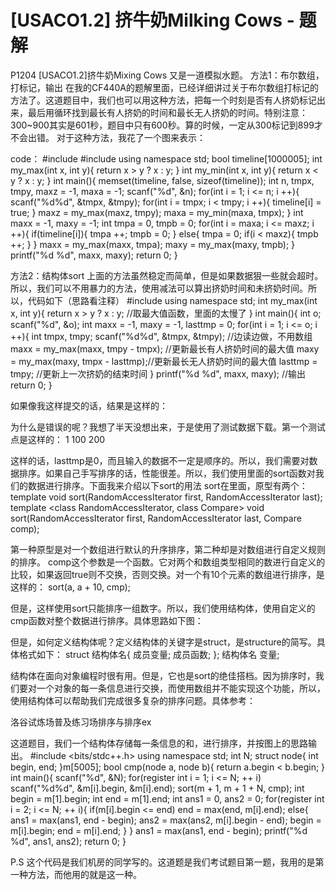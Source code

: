 # [USACO1.2] 挤牛奶Milking Cows - 题解

P1204 [USACO1.2]挤牛奶Mixing Cows
又是一道模拟水题。
方法1：布尔数组，打标记，输出
在我的CF440A的题解里面，已经详细讲过关于布尔数组打标记的方法了。这道题目中，我们也可以用这种方法，把每一个时刻是否有人挤奶标记出来，最后用循环找到最长有人挤奶的时间和最长无人挤奶的时间。特别注意：300~900其实是601秒，题目中只有600秒。算的时候，一定从300标记到899才不会出错。
对于这种方法，我花了一个图来表示：

code：
#include <cstdio>
#include <cstring>
using namespace std;
bool timeline[1000005];
int my_max(int x, int y){
	return x > y ? x : y;
}
int my_min(int x, int y){
    return x < y ? x : y;
}
int main(){
	memset(timeline, false, sizeof(timeline));
	int n, tmpx, tmpy, maxz = -1, maxa = -1;
	scanf("%d", &n);
	for(int i = 1; i <= n; i ++){
		scanf("%d%d", &tmpx, &tmpy);
		for(int i = tmpx; i < tmpy; i ++){
			timeline[i] = true;
		}
		maxz = my_max(maxz, tmpy);
		maxa = my_min(maxa, tmpx);
	}
	int maxx = -1, maxy = -1;
	int tmpa = 0, tmpb = 0;
	for(int i = maxa; i <= maxz; i ++){
		if(timeline[i]){
			tmpa ++;
			tmpb = 0;
		} else{
			tmpa = 0;
			if(i < maxz){
				tmpb ++;
			}
		}
		maxx = my_max(maxx, tmpa);
		maxy = my_max(maxy, tmpb);
	}
	printf("%d %d", maxx, maxy);
	return 0;
}

方法2：结构体sort
上面的方法虽然稳定而简单，但是如果数据狠一些就会超时。所以，我们可以不用暴力的方法，使用减法可以算出挤奶时间和未挤奶时间。所以，代码如下（思路看注释）
#include <cstdio>
using namespace std;
int my_max(int x, int y){
	return x > y ? x : y;   //取最大值函数，<algorithm>里面的太慢了
}
int main(){
	int o;
	scanf("%d", &o);
	int maxx = -1, maxy = -1, lasttmp = 0;
	for(int i = 1; i <= o; i ++){
		int tmpx, tmpy;
		scanf("%d%d", &tmpx, &tmpy);    //边读边做，不用数组
		maxx = my_max(maxx, tmpy - tmpx);   //更新最长有人挤奶时间的最大值
		maxy = my_max(maxy, tmpx - lasttmp);//更新最长无人挤奶时间的最大值
		lasttmp = tmpy;                 //更新上一次挤奶的结束时间
	}
	printf("%d %d", maxx, maxy);        //输出
	return 0;
}

如果像我这样提交的话，结果是这样的：

为什么是错误的呢？我想了半天没想出来，于是使用了测试数据下载。第一个测试点是这样的：
1
100 200

这样的话，lasttmp是0，而且输入的数据不一定是顺序的。所以，我们需要对数据排序。如果自己手写排序的话，性能很差。所以，我们使用<algorithm>里面的sort函数对我们的数据进行排序。下面我来介绍以下sort的用法
sort在<algorithm>里面，原型有两个：
template <class RandomAccessIterator>
void sort(RandomAccessIterator first, RandomAccessIterator last);
template <class RandomAccessIterator, class Compare>
void sort(RandomAccessIterator first, RandomAccessIterator last, Compare comp);

第一种原型是对一个数组进行默认的升序排序，第二种却是对数组进行自定义规则的排序。
comp这个参数是一个函数。它对两个和数组类型相同的数进行自定义的比较，如果返回true则不交换，否则交换。对一个有10个元素的数组进行排序，是这样的：
sort(a, a + 10, cmp);

但是，这样使用sort只能排序一组数字。所以，我们使用结构体，使用自定义的cmp函数对整个数据进行排序。具体思路如下图：

但是，如何定义结构体呢？定义结构体的关键字是struct，是structure的简写。具体格式如下：
struct 结构体名{
	成员变量;
	成员函数;
};
结构体名 变量;

结构体在面向对象编程时很有用。但是，它也是sort的绝佳搭档。因为排序时，我们要对一个对象的每一条信息进行交换，而使用数组并不能实现这个功能，所以，使用结构体可以帮助我们完成很多复杂的排序问题。具体参考：

洛谷试炼场普及练习场排序与排序ex

这道题目，我们一个结构体存储每一条信息的和，进行排序，并按图上的思路输出。
#include <bits/stdc++.h>
using namespace std;
int N; 
struct node{
    int begin, end;
}m[5005];
bool cmp(node a, node b){
    return a.begin < b.begin;
}
int main(){
    scanf("%d", &N);
    for(register int i = 1; i <= N; ++ i)
        scanf("%d%d", &m[i].begin, &m[i].end);
    sort(m + 1, m + 1 + N, cmp);
    int begin = m[1].begin;
    int end = m[1].end;
    int ans1 = 0, ans2 = 0;
    for(register int i = 2; i <= N; ++ i){
        if(m[i].begin <= end)
            end = max(end, m[i].end);
        else{
            ans1 = max(ans1, end - begin);
            ans2 = max(ans2, m[i].begin - end);
            begin = m[i].begin;
            end = m[i].end;
        }
    }
    ans1 = max(ans1, end - begin);
    printf("%d %d", ans1, ans2);
    return 0;
}

P.S 这个代码是我们机房的同学写的。这道题是我们考试题目第一题，我用的是第一种方法，而他用的就是这一种。
 